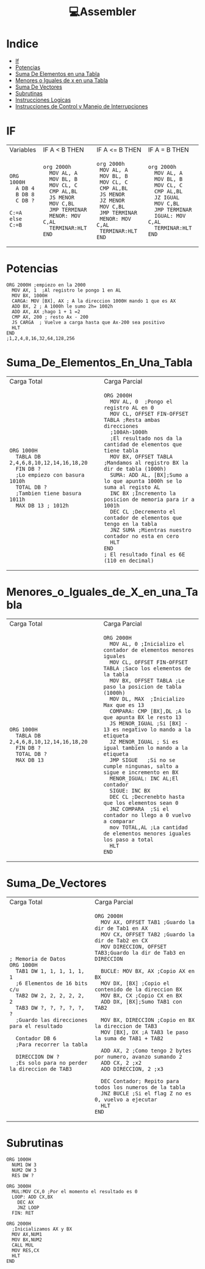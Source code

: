 <h1 align="center"> 💻Assembler</h1>


Indice
=================

   * [If](#IF)
   * [Potencias](#Potencias)
   * [Suma De Elementos en una Tabla](#Suma_De_Elementos_En_Una_Tabla)
   * [Menores o Iguales de x en una Tabla](#Menores_o_Iguales_de_X_en_una_Tabla)
   * [Suma De Vectores](#Suma_De_Vectores)
   * [Subrutinas](#Subrutinas)
   * [Instrucciones Logicas](#Instrucciones_Logicas)
   * [Instrucciones de Control y Manejo de Interrupciones](Instrucciones_De_Control_Y_Manejo_De_Interrupciones)


IF
================


<table>
<tr>
<td> Variables </td> <td> IF A < B THEN </td> <td>IF A <= B THEN</td> <td>IF A = B THEN</td>
</tr>
<tr>
<td>
 
```Assembly
ORG 1000H
  A DB 4
  B DB 8
  C DB ?

C:=A
else
C:=B
```
</td>
<td>
 

```Assembly
org 2000h
  MOV AL, A
  MOV BL, B
  MOV CL, C
  CMP AL,BL
  JS MENOR
  MOV C,BL
  JMP TERMINAR
  MENOR: MOV C,AL
  TERMINAR:HLT
END
```
  
</td>
<td>
  
 ```Assembly
org 2000h
  MOV AL, A
  MOV BL, B
  MOV CL, C
  CMP AL,BL
  JS MENOR
  JZ MENOR
  MOV C,BL
  JMP TERMINAR
  MENOR: MOV C,AL
  TERMINAR:HLT
 END
  ```
 </td>
  <td>
    
```Assembly
org 2000h
  MOV AL, A
  MOV BL, B
  MOV CL, C
  CMP AL,BL
  JZ IGUAL
  MOV C,BL
  JMP TERMINAR
  IGUAL: MOV C,AL
  TERMINAR:HLT
END
```
  </td>
</tr>
</table>

Potencias
=========
```Assembly
ORG 2000H ;empiezo en la 2000
  MOV AX, 1  ;Al registro le pongo 1 en AL
  MOV BX, 1000H  
  CARGA: MOV [BX], AX ; A la direccion 1000H mando 1 que es AX
  ADD BX, 2 ; A 1000h le sumo 2h= 1002h
  ADD AX, AX ;hago 1 + 1 =2
  CMP AX, 200 ; resto Ax - 200
  JS CARGA  ; Vuelve a carga hasta que Ax-200 sea positivo
  HLT
END
;1,2,4,8,16,32,64,128,256
```

Suma_De_Elementos_En_Una_Tabla
==============================

<table>
<tr>
<td> Carga Total </td> <td> Carga Parcial </td>
</tr>
<tr>
<td>
 
```Assembly
ORG 1000H
  TABLA DB 2,4,6,8,10,12,14,16,18,20
  FIN DB ? 
  ;Lo empiezo con basura 1010h
  TOTAL DB ? 
  ;Tambien tiene basura 1011h
  MAX DB 13 ; 1012h
```
</td>
<td>
 

```Assembly
ORG 2000H
  MOV AL, 0  ;Pongo el registro AL en 0
  MOV CL, OFFSET FIN-OFFSET TABLA ;Resta ambas direcciones
  ;100Ah-1000h
  ;El resultado nos da la cantidad de elementos que tiene tabla
  MOV BX, OFFSET TABLA ;Mandamos al registro BX la dir de tabla (1000h)
  SUMA: ADD AL, [BX];Sumo a lo que apunta 1000h se lo suma al registo AL
  INC BX ;Incremento la posicion de memoria para ir a 1001h
  DEC CL ;Decremento el contador de elementos que tengo en la tabla
  JNZ SUMA ;Mientras nuestro contador no esta en cero
  HLT
END
; El resultado final es 6E (110 en decimal) 
```
 
</td>
</tr>
 
</table>

Menores_o_Iguales_de_X_en_una_Tabla
===================================

<table>
<tr>
<td> Carga Total </td> <td> Carga Parcial </td>
</tr>
<tr>
<td>
 
```Assembly
ORG 1000H
  TABLA DB 2,4,6,8,10,12,14,16,18,20
  FIN DB ?
  TOTAL DB ?
  MAX DB 13
```
</td>
<td>
 

```Assembly
ORG 2000H
  MOV AL, 0 ;Inicializo el contador de elementos menores iguales
  MOV CL, OFFSET FIN-OFFSET TABLA ;Saco los elementos de la tabla 
  MOV BX, OFFSET TABLA ;Le paso la posicion de tabla (1000h)
  MOV DL, MAX  ;Inicializo Max que es 13
  COMPARA: CMP [BX],DL ;A lo que apunta BX le resto 13
  JS MENOR_IGUAL ;Si [BX] - 13 es negativo lo mando a la etiqueta
  JZ MENOR_IGUAL ; Si es igual tambien lo mando a la etiqueta
  JMP SIGUE   ;Si no se cumple ningunas, salto a sigue e incremento en BX
  MENOR_IGUAL: INC AL;El contador
  SIGUE: INC BX
  DEC CL ;Decrenebto hasta que los elementos sean 0
  JNZ COMPARA  ;Si el contador no llego a 0 vuelvo a comparar
  mov TOTAL,AL ;La cantidad de elementos menores iguales los paso a total
  HLT
END
```
 
</td>
</tr>
 
</table>

Suma_De_Vectores
================

<table>
<tr>
<td> Carga Total </td> <td> Carga Parcial </td>
</tr>
<tr>
<td>
 
```Assembly
; Memoria de Datos
ORG 1000H
  TAB1 DW 1, 1, 1, 1, 1, 1
  ;6 Elementos de 16 bits c/u 
  TAB2 DW 2, 2, 2, 2, 2, 2
  TAB3 DW ?, ?, ?, ?, ?, ?
  ;Guardo las direcciones para el resultado

  Contador DB 6 
  ;Para recorrer la tabla 

  DIRECCION DW ?  
  ;Es solo para no perder la direccion de TAB3
```
</td>
<td>
 

```Assembly
ORG 2000H
  MOV AX, OFFSET TAB1 ;Guardo la dir de Tab1 en AX
  MOV CX, OFFSET TAB2 ;Guardo la dir de Tab2 en CX
  MOV DIRECCION, OFFSET TAB3;Guardo la dir de Tab3 en DIRECCION

  BUCLE: MOV BX, AX ;Copio AX en BX
  MOV DX, [BX] ;Copio el contenido de la direccion BX
  MOV BX, CX ;Copio CX en BX
  ADD DX, [BX];Sumo TAB1 con TAB2

  MOV BX, DIRECCION ;Copio en BX la direccion de TAB3
  MOV [BX], DX ;A TAB3 le paso la suma de TAB1 + TAB2

  ADD AX, 2 ;Como tengo 2 bytes por numero, avanzo sumando 2
  ADD CX, 2 ;x2
  ADD DIRECCION, 2 ;x3

  DEC Contador; Repito para todos los numeros de la tabla
  JNZ BUCLE ;Si el flag Z no es 0, vuelvo a ejecutar
  HLT
END
```
 
</td>
</tr>
 
</table>

Subrutinas
=========
```Assembly
ORG 1000H
  NUM1 DW 3
  NUM2 DW 3
  RES DW ?
 
ORG 3000H
  MUL:MOV CX,0 ;Por el momento el resultado es 0
  LOOP: ADD CX,BX
    DEC AX
    JNZ LOOP
  FIN: RET
 
ORG 2000H
  ;Inicializamos AX y BX
  MOV AX,NUM1
  MOV BX,NUM2
  CALL MUL
  MOV RES,CX
  HLT 
END
```
